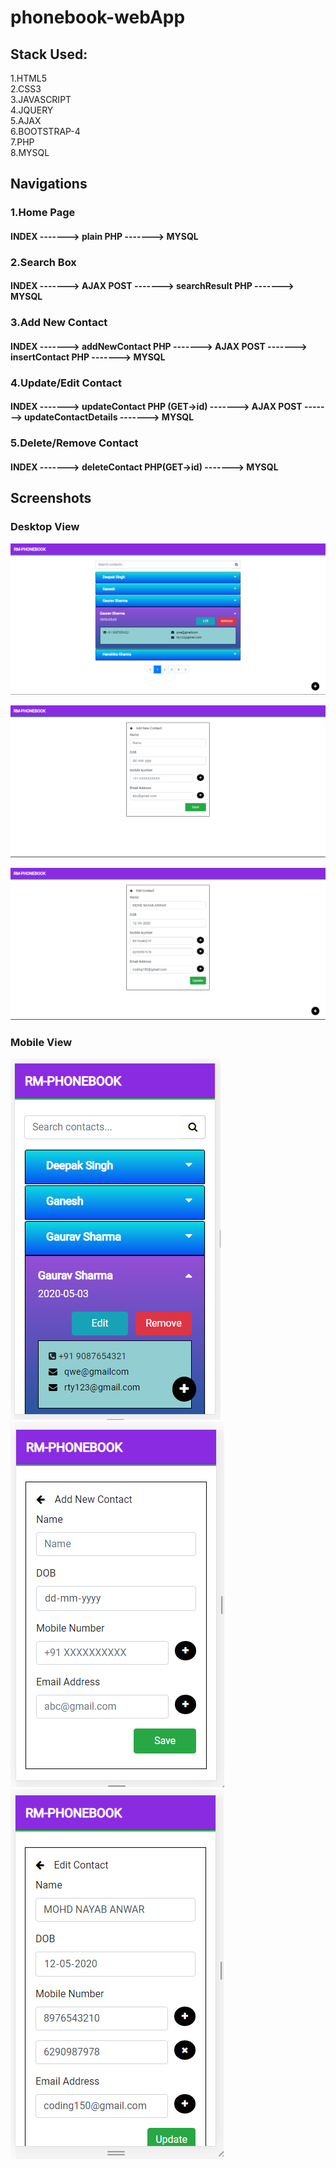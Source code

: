# phonebook-webApp

## Stack Used:  
1.HTML5   
2.CSS3   
3.JAVASCRIPT    
4.JQUERY   
5.AJAX  
6.BOOTSTRAP-4  
7.PHP  
8.MYSQL  

## Navigations
### 1.Home Page
#### INDEX -------> plain PHP -------> MYSQL
### 2.Search Box
#### INDEX -------> AJAX POST -------> searchResult PHP -------> MYSQL 
### 3.Add New Contact 
#### INDEX -------> addNewContact PHP -------> AJAX POST -------> insertContact PHP -------> MYSQL
### 4.Update/Edit Contact
#### INDEX -------> updateContact PHP (GET->id) -------> AJAX POST -------> updateContactDetails -------> MYSQL
### 5.Delete/Remove Contact
#### INDEX -------> deleteContact PHP(GET->id) -------> MYSQL


## Screenshots   

### Desktop View

![](./img/ss-1.png)

![](./img/ss-2.png)

![](./img/ss-3.png)

### Mobile View

![](./img/ss-4.png)
![](./img/ss-5.png)
![](./img/ss-6.png)
